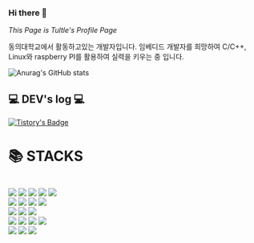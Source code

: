 ### Hi there 👋

<!--
**PinkTultle/PinkTultle** is a ✨ _special_ ✨ repository because its `README.md` (this file) appears on your GitHub profile.

Here are some ideas to get you started:

- 🔭 I’m currently working on ...
- 🌱 I’m currently learning ...
- 👯 I’m looking to collaborate on ...
- 🤔 I’m looking for help with ...
- 💬 Ask me about ...
- 📫 How to reach me: ...
- 😄 Pronouns: ...
- ⚡ Fun fact: ...
-->

*This Page is Tultle's Profile Page*

동의대학교에서 활동하고있는 개발자입니다.
임베디드 개발자를 희망하여 C/C++, Linux와 
raspberry PI를 활용하여 실력을 키우는 중 입니다.



![Anurag's GitHub stats](https://github-readme-stats.vercel.app/api?username=PinkTultle&show_icons=true&theme=radical)

## 💻 DEV's log 💻
[![Tistory's Badge](https://github-readme-tistory-card.vercel.app/api/badge?name=Tistory&theme=dark)](https://pink-tt-world.tistory.com/)

<div align=left><h1>📚 STACKS </h1></div>
<br>
  <img src="https://img.shields.io/badge/C-50808E?style=flat&logo=c&logoColor=white">
  <img src="https://img.shields.io/badge/C++-06908F?style=flat&logo=cplusplus&logoColor=white">
  <img src="https://img.shields.io/badge/C%23-0CA4A5?style=for-the-badge&logo=csharp&logoColor=white">
  <img src="https://img.shields.io/badge/JAVA-FB8B24?style=for-the-badge&logo=openjdk&logoColor=white">
  <img src="https://img.shields.io/badge/Python-006494?style=for-the-badge&logo=python&logoColor=white">
  </br>

  <img src="https://img.shields.io/badge/Apache-C4C6E7?style=for-the-badge&logo=apache&logoColor=white">
  <img src="https://img.shields.io/badge/Oracle-A50104?style=for-the-badge&logo=oracle&logoColor=white">
  <img src="https://img.shields.io/badge/MYSQL-2B4162?style=for-the-badge&logo=mysql&logoColor=white">
  <img src="https://img.shields.io/badge/Maria DB-1B98E0?style=for-the-badge&logo=mariadb&logoColor=white">
  <br>

  <img src="https://img.shields.io/badge/Git-F26419?style=for-the-badge&logo=git&logoColor=white">
  <img src="https://img.shields.io/badge/Github-020100?style=for-the-badge&logo=github&logoColor=white">
  <img src="https://img.shields.io/badge/Sourcetree-473BF0?style=for-the-badge&logo=sourcetree&logoColor=white">
  <br>
  
  <img src="https://img.shields.io/badge/Linux-FCE694?style=for-the-badge&logo=linux&logoColor=white">
  <img src="https://img.shields.io/badge/Ubuntu-E94F37?style=for-the-badge&logo=ubuntu&logoColor=white">
  <img src="https://img.shields.io/badge/Raspbian-BC2C1A?style=for-the-badge&logo=raspberrypi&logoColor=white">
  <img src="https://img.shields.io/badge/ROS2-685F74?style=for-the-badge&logo=ros&logoColor=white">
  <br>
  
  <img src="https://img.shields.io/badge/Arduino-454E9E?style=for-the-badge&logo=arduino&logoColor=white">
  <img src="https://img.shields.io/badge/Raspberry PI-E84855?style=for-the-badge&logo=raspberrypi&logoColor=white">
  <img src="https://img.shields.io/badge/STM32-4C4C9D?style=for-the-badge&logo=stmicroelectronics&logoColor=white">
  <br>
  
  




